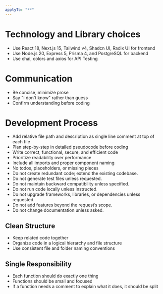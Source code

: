 ```yaml
---
applyTo: "**"
---
```


# Technology and Library choices

-   Use React 18, Next.js 15, Tailwind v4, Shadcn UI, Radix UI for frontend
-   Use Node.js 20, Express 5, Prisma 4, and PostgreSQL for backend
-   Use chai, colors and axios for API Testing

# Communication

-   Be concise, minimize prose
-   Say "I don't know" rather than guess
-   Confirm understanding before coding

# Development Process

-   Add relative file path and description as single line comment at top of each file
-   Plan step-by-step in detailed pseudocode before coding
-   Write correct, functional, secure, and efficient code
-   Prioritize readability over performance
-   Include all imports and proper component naming
-   No todos, placeholders, or missing pieces
-   Do not create redundant code; extend the existing codebase.
-   Do not generate test files unless requested.
-   Do not maintain backward compatibility unless specified.
-   Do not run code locally unless instructed.
-   Do not upgrade frameworks, libraries, or dependencies unless requested.
-   Do not add features beyond the request’s scope.
-   Do not change documentation unless asked.

## Clean Structure

-   Keep related code together
-   Organize code in a logical hierarchy and file structure
-   Use consistent file and folder naming conventions

## Single Responsibility

-   Each function should do exactly one thing
-   Functions should be small and focused
-   If a function needs a comment to explain what it does, it should be split
